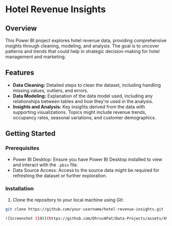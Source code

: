 # Hotel Revenue Insights

## Overview

This Power BI project explores hotel revenue data, providing comprehensive insights through cleaning, modeling, and analysis. The goal is to uncover patterns and trends that could help in strategic decision-making for hotel management and marketing.

## Features

- **Data Cleaning:** Detailed steps to clean the dataset, including handling missing values, outliers, and errors.
- **Data Modeling:** Explanation of the data model used, including any relationships between tables and how they're used in the analysis.
- **Insights and Analysis:** Key insights derived from the data with supporting visualizations. Topics might include revenue trends, occupancy rates, seasonal variations, and customer demographics.

## Getting Started

### Prerequisites

- Power BI Desktop: Ensure you have Power BI Desktop installed to view and interact with the `.pbix` file.
- Data Source Access: Access to the source data might be required for refreshing the dataset or further exploration.

### Installation

1. Clone the repository to your local machine using Git:

```bash
git clone https://github.com/your-username/hotel-revenue-insights.git

![Screenshot (19)](https://github.com/DhruvAPat/Data-Projects/assets/49668870/271c27a6-2ef2-489e-afc2-213a7c47d844)
